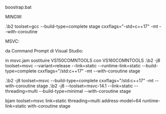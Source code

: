

boostrap.bat

MINGW:

.\b2 toolset=gcc --build-type=complete stage cxxflags="-std=c++17" -mt --with-coroutine

MSVC:

da Command Prompt di Visual Studio:

in msvc.jam sostituire VS150COMNTOOLS con VS160COMNTOOLS
.\b2 -j8 toolset=msvc --variant=release --link=static --runtime-link=static --build-type=complete cxxflags="/std:c++17" -mt --with-coroutine stage


.\b2 -j8 toolset=msvc --build-type=complete cxxflags="/std:c++17" -mt --with-coroutine stage
.\b2 -j8 --toolset=msvc-14.1 --link=static --threading=multi --build-type=minimal --with-coroutine stage

bjam toolset=msvc link=static threading=multi address-model=64 runtime-link=static with-coroutine stage

